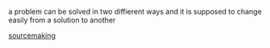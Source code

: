 a problem can be solved in two diffierent ways and it is supposed to change easily from a solution to another

[sourcemaking](https://sourcemaking.com/design_patterns/abstract_factory)
